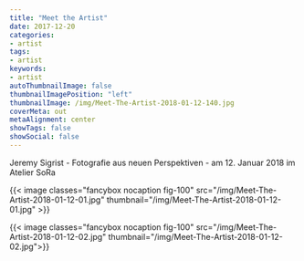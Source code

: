 ```yaml
---
title: "Meet the Artist"
date: 2017-12-20
categories:
- artist
tags:
- artist
keywords:
- artist
autoThumbnailImage: false
thumbnailImagePosition: "left"
thumbnailImage: /img/Meet-The-Artist-2018-01-12-140.jpg
coverMeta: out
metaAlignment: center
showTags: false
showSocial: false
---
```

Jeremy Sigrist - Fotografie aus neuen Perspektiven - am 12. Januar 2018 im Atelier SoRa

{{< image classes="fancybox nocaption fig-100" src="/img/Meet-The-Artist-2018-01-12-01.jpg" thumbnail="/img/Meet-The-Artist-2018-01-12-01.jpg" >}} <p>
{{< image classes="fancybox nocaption fig-100" src="/img/Meet-The-Artist-2018-01-12-02.jpg" thumbnail="/img/Meet-The-Artist-2018-01-12-02.jpg">}} 